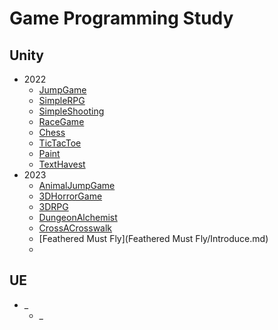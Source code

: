 # Game Programming Study
## Unity
- 2022
   - [JumpGame](JumpGame/Introduce.md)
   - [SimpleRPG](SimpleRPG/Introduce.md)
   - [SimpleShooting](SimpleShooting/Introduce.md)
   - [RaceGame](RaceGame/Introduce.md)
   - [Chess](Chess/Introduce.md)
   - [TicTacToe](TicTacToe/Introduce.md)
   - [Paint](Paint/Introduce.md)
   - [TextHavest](TextHavest/Introduce.md)
- 2023
   - [AnimalJumpGame](AnimalJumpGame/Introduce.md)
   - [3DHorrorGame](3DHorrorGame/Introduce.md)
   - [3DRPG](3DRPG/Introduce.md)
   - [DungeonAlchemist](DungeonAlchemist/Introduce.md)
   - [CrossACrosswalk](CrossACrosswalk/Introduce.md)
   - [Feathered Must Fly](Feathered Must Fly/Introduce.md)
   -
## UE
- _
   - _

